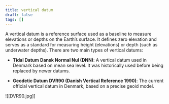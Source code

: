```yaml
---
title: vertical datum
draft: false
tags: []
---
```

 
A vertical datum is a reference surface used as a baseline to measure elevations or depths on the Earth’s surface. It defines zero elevation and serves as a standard for measuring height (elevations) or depth (such as underwater depths). There are two main types of vertical datums:
- **Tidal Datum**
	**Dansk Normal Nul (DNN)**: A vertical datum used in Denmark based on mean sea level. It was historically used before being replaced by newer datums.
  
- **Geodetic Datum**
	**DVR90 (Danish Vertical Reference 1990)**: The current official vertical datum in Denmark, based on a precise geoid model.

![[DVR90.jpg]]